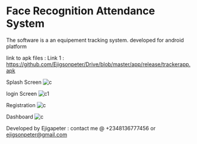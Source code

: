 
# Face Recognition Attendance System 

The software is a an equipement tracking system. developed for android platform
 
 
 link to apk files :
 Link 1 : https://github.com/Ejigsonpeter/Drive/blob/master/app/release/trackerapp.apk


Splash  Screen
![c](c1.JPG)

 login Screen
![c1](c2.JPG)

Registration
![c](c3.JPG)

Dashboard
![c](c4.JPG)




Developed by Ejigapeter :
contact me @ +2348136777456 or ejigsonpeter@gmail.com

